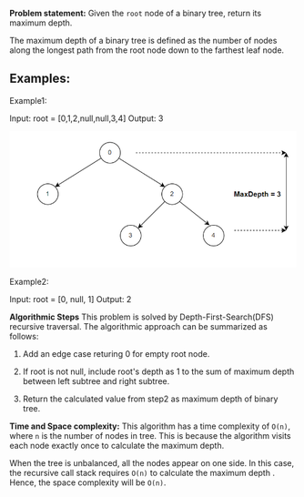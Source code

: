 **Problem statement:**
Given the `root` node of a binary tree, return its maximum depth.

The maximum depth of a binary tree is defined as the number of nodes along the longest path from the root node down to the farthest leaf node.

## Examples:
Example1:

Input: root = [0,1,2,null,null,3,4]
Output: 3

![Screenshot](../../../../images/max-depth-tree.png)

Example2:

Input: root = [0, null, 1]
Output: 2

**Algorithmic Steps**
This problem is solved by Depth-First-Search(DFS) recursive traversal. The algorithmic approach can be summarized as follows: 

1. Add an edge case returing 0 for empty root node.

2. If root is not null, include root's depth as 1 to the sum of maximum depth between left subtree and right subtree.

3. Return the calculated value from step2 as maximum depth of binary tree.

**Time and Space complexity:**
This algorithm has a time complexity of `O(n)`, where `n` is the number of nodes in tree. This is because the algorithm visits each node exactly once to calculate the maximum depth. 

When the tree is unbalanced, all the nodes appear on one side. In this case, the recursive call stack requires `O(n)` to calculate the maximum depth . Hence, the space complexity will be `O(n)`.
